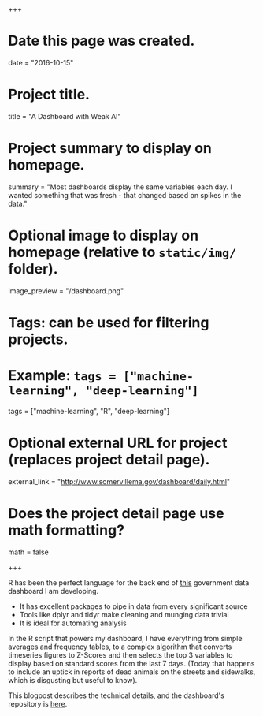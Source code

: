 +++
# Date this page was created.
date = "2016-10-15"

# Project title.
title = "A Dashboard with Weak AI"

# Project summary to display on homepage.
summary = "Most dashboards display the same variables each day. I wanted something that was fresh - that changed based on spikes in the data."

# Optional image to display on homepage (relative to `static/img/` folder).
image_preview = "/dashboard.png"

# Tags: can be used for filtering projects.
# Example: `tags = ["machine-learning", "deep-learning"]`
tags = ["machine-learning", "R", "deep-learning"]

# Optional external URL for project (replaces project detail page).
external_link = "http://www.somervillema.gov/dashboard/daily.html"

# Does the project detail page use math formatting?
math = false

+++

R has been the perfect language for the back end of [this](http://www.somervillema.gov/dashboard/daily.html) government data dashboard I am developing. 

+ It has excellent packages to pipe in data from every significant source 
+ Tools like dplyr and tidyr make cleaning and munging data trivial
+ It is ideal for automating analysis

In the R script that powers my dashboard, I have everything from simple averages and frequency tables, to a complex algorithm that converts timeseries figures to Z-Scores and then selects the top 3 variables to display based on standard scores from the last 7 days. (Today that happens to include an uptick in reports of dead animals on the streets and sidewalks, which is disgusting but useful to know).   

This blogpost describes the technical details, and the dashboard's repository is [here](https://github.com/cityofsomerville/SomervilleSystems).